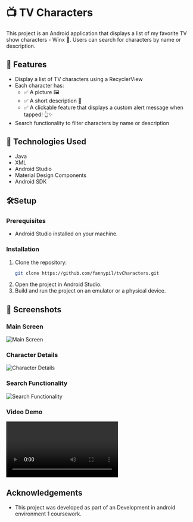 # 📺 TV Characters

This project is an Android application that displays a list of my favorite TV show characters - Winx 💫.
Users can search for characters by name or description.

## 🌟 Features

- Display a list of TV characters using a RecyclerView
- Each character has:
    - ✅ A picture 🖼️
    - ✅ A short description 📖
    - ✅ A clickable feature that displays a custom alert message when tapped! 👆✨
- Search functionality to filter characters by name or description

## 🤖 Technologies Used

- Java
- XML
- Android Studio
- Material Design Components
- Android SDK

## 🛠️Setup
### Prerequisites
- Android Studio installed on your machine.
### Installation

1. Clone the repository:
   ```sh
   git clone https://github.com/fannypil/tvCharacters.git
   ```
2. Open the project in Android Studio.
3. Build and run the project on an emulator or a physical device.

## 📸 Screenshots
### Main Screen
![Main Screen](screenshots/main_screen.png)

### Character Details
![Character Details](screenshots/character_details.png)

### Search Functionality
![Search Functionality](screenshots/search_functionality.png)

### Video Demo
![Video Demo](screenshots/demo_video.mp4)
## Acknowledgements
- This project was developed as part of an Development in android environment 1 coursework.